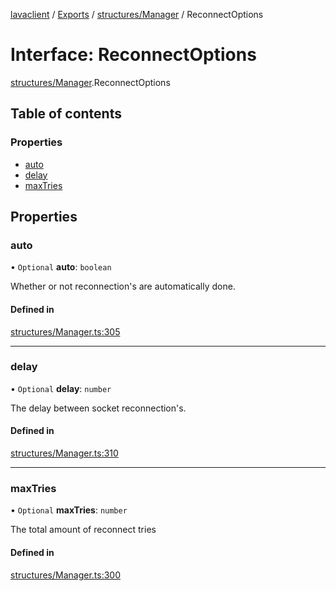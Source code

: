 [lavaclient](../README.md) / [Exports](../modules.md) / [structures/Manager](../modules/structures_manager.md) / ReconnectOptions

# Interface: ReconnectOptions

[structures/Manager](../modules/structures_manager.md).ReconnectOptions

## Table of contents

### Properties

- [auto](structures_manager.reconnectoptions.md#auto)
- [delay](structures_manager.reconnectoptions.md#delay)
- [maxTries](structures_manager.reconnectoptions.md#maxtries)

## Properties

### auto

• `Optional` **auto**: `boolean`

Whether or not reconnection's are automatically done.

#### Defined in

[structures/Manager.ts:305](https://github.com/Lavaclient/lavaclient/blob/5ad9bfc/src/structures/Manager.ts#L305)

___

### delay

• `Optional` **delay**: `number`

The delay between socket reconnection's.

#### Defined in

[structures/Manager.ts:310](https://github.com/Lavaclient/lavaclient/blob/5ad9bfc/src/structures/Manager.ts#L310)

___

### maxTries

• `Optional` **maxTries**: `number`

The total amount of reconnect tries

#### Defined in

[structures/Manager.ts:300](https://github.com/Lavaclient/lavaclient/blob/5ad9bfc/src/structures/Manager.ts#L300)

